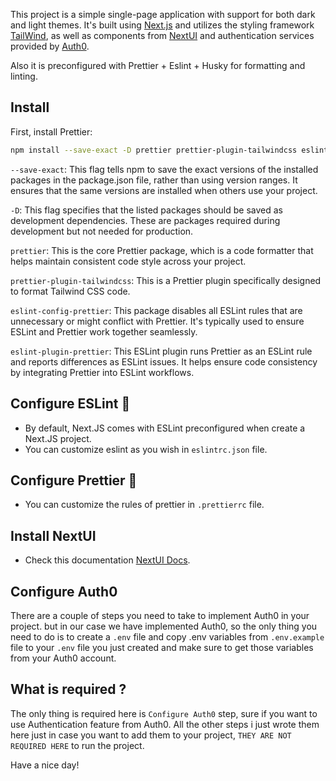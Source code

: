 This project is a simple single-page application with support for both dark and light themes. It's built using [Next.js](https://nextjs.org/) and utilizes the styling framework [TailWind](https://tailwindcss.com/), as well as components from [NextUI](https://nextui.org/) and authentication services provided by [Auth0](https://auth0.com/).

Also it is preconfigured with Prettier + Eslint + Husky for formatting and linting.

## Install

First, install Prettier:

```bash
npm install --save-exact -D prettier prettier-plugin-tailwindcss eslint-config-prettier eslint-plugin-prettier
```

`--save-exact`: This flag tells npm to save the exact versions of the installed packages in the package.json file, rather than using version ranges. It ensures that the same versions are installed when others use your project.

`-D`: This flag specifies that the listed packages should be saved as development dependencies. These are packages required during development but not needed for production.

`prettier`: This is the core Prettier package, which is a code formatter that helps maintain consistent code style across your project.

`prettier-plugin-tailwindcss`: This is a Prettier plugin specifically designed to format Tailwind CSS code.

`eslint-config-prettier`: This package disables all ESLint rules that are unnecessary or might conflict with Prettier. It's typically used to ensure ESLint and Prettier work together seamlessly.

`eslint-plugin-prettier`: This ESLint plugin runs Prettier as an ESLint rule and reports differences as ESLint issues. It helps ensure code consistency by integrating Prettier into ESLint workflows.

## Configure ESLint 🔗

- By default, Next.JS comes with ESLint preconfigured when create a Next.JS project.
- You can customize eslint as you wish in `eslintrc.json` file.

## Configure Prettier 🦋

- You can customize the rules of prettier in `.prettierrc` file.

## Install NextUI

- Check this documentation [NextUI Docs](https://nextui.org/docs/frameworks/nextjs).

## Configure Auth0

There are a couple of steps you need to take to implement Auth0 in your project. but in our case we have implemented Auth0, so the only thing you need to do is to create a `.env` file and copy .env variables from `.env.example` file to your `.env` file you just created and make sure to get those variables from your Auth0 account.

## What is required ?

The only thing is required here is `Configure Auth0` step, sure if you want to use Authentication feature from Auth0. All the other steps i just wrote them here just in case you want to add them to your project, `THEY ARE NOT REQUIRED HERE` to run the project.

Have a nice day!
